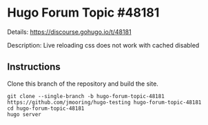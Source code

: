 # Hugo Forum Topic #48181

Details: <https://discourse.gohugo.io/t/48181>

Description: Live reloading css does not work with cached disabled

## Instructions

Clone this branch of the repository and build the site.

```text
git clone --single-branch -b hugo-forum-topic-48181 https://github.com/jmooring/hugo-testing hugo-forum-topic-48181
cd hugo-forum-topic-48181
hugo server
```

